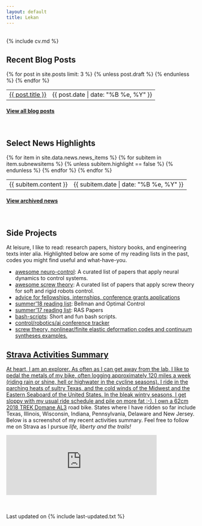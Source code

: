 ```yaml
---
layout: default
title: Lekan
---
```


<div class="col-md-2 vcenter idxHdr">
  <a href="/downloads/me-style.jpg">
   </a>
  <!-- -->
</div>

<br>
{% include cv.md %}
<br>

<h2><i class="fa fa-chevron-right"></i><i class="fa fa-chevron-right"></i>Recent Blog Posts</h2>

<table class="table table-hover">
  {% for post in site.posts limit: 3 %}
    {% unless post.draft %}
    <tr>
      <td><a href="{{ post.url }}">{{ post.title }}</a></td>
      <td class="col-md-3" style="text-align: right;">{{ post.date | date: "%B %e, %Y" }}</td>
    </tr>
    {% endunless %}
  {% endfor %}
</table>
<h4><a href="/blog">View all blog posts </a></h4>
<br>

<h2><i class="fa fa-chevron-right"></i><i class="fa fa-chevron-right"></i>Select News Highlights</h2>
<table class="table table-hover">
    {% for item in site.data.news.news_items %}
    {% for subitem in item.subnewsitems %}
        {% unless subitem.highlight == false %}
        <tr>
          <td>{{ subitem.content }} </td>
          <td class="col-md-3" style="text-align: right;">{{ subitem.date | date: "%B %e, %Y" }}</td>
        </tr>
      {% endunless %}
    {% endfor %}
  {% endfor %}
</table>
<h4><a href="{{ sites }}/news">View archived news</a></h4>
<br>


<!-- Side projects  -->
 <h2><i class="fa fa-chevron-right"></i><i class="fa fa-chevron-right"></i> Side Projects</h2>
 <p>At leisure, I like to read: research papers, history books, and engineering texts inter alia. Highlighted below are some of my reading lists in the past, codes you might find useful and what-have-you.</p>

+    <a href="https://github.com/lakehanne/awesome-neurocontrol">awesome neuro-control</a>: A curated list of papers that apply neural dynamics to control systems.
+ <a href="https://github.com/lakehanne/awesome-screw-theory"> awesome screw theory</a>: A curated list of papers that apply screw theory for soft and rigid robots control.
+ <a href="{{ site.url }}/scholternships"> advice for fellowships, internships, conference grants applications</a>
+ <a href="{{ site.url }}/readlist18"> summer'18 reading list</a>:  Bellman and Optimal Control
+ <a href="{{ site.url }}/readlist"> summer'17 reading list</a>:  RAS Papers
+ <a href="https://github.com/lakehanne/shells.git"> bash-scripts</a>:   Short and fun bash scripts.
+ <a href="https://github.com/lakehanne/conference-tracker"> control/robotics/ai conference tracker</a>
+ <a href="https://github.com/lakehanne/screws"> screw theory, nonlinear/finite elastic deformation codes and continuum syntheses examples.
<!-- + <a href="https://github.com/lakehanne/research-group-resources">research group resources</a>:  Borrowed from Jean Yang -->

<!-- Strava summary -->
<h2><i class="fa fa-chevron-right"></i><i class="fa fa-chevron-right"></i>Strava Activities Summary</h2>
<p>At heart, I am an explorer. As often as I can get away from the lab, I like to pedal the metals of my bike, often logging approximately 120 miles a week (riding rain or shine, hell or highwater in the cycline seasons). I ride in the parching heats of sultry Texas, and the cold winds of the  Midwest and the Eastern Seaboard of the United States. In the bleak wintry seasons, I get sloppy with my usual ride schedule and pile on more fat :-). I own a 62cm  2018 <a href="https://www.trekbikes.com/us/en_US/us/en_US/bikes/road-bikes/performance-road-bikes/domane/domane-al/domane-al-3/p/23526/">TREK Domane AL3</a> road bike. States where I have ridden so far include Texas, Illinois, Wisconsin, Indiana, Pennsylvania, Delaware and New Jersey. Below is a screenshot of my recent activities summary. Feel free to follow me on Strava as I pursue <i>life, liberty and the trails!</i></p>
  <iframe height='160' width='400' frameborder='0' allowtransparency='true' scrolling='no' src='https://www.strava.com/athletes/29996478/activity-summary/a1ced5c81ee2203640950cbaf24d5fb53d84bafb'></iframe>


<br><br>
Last updated on {% include last-updated.txt %}
